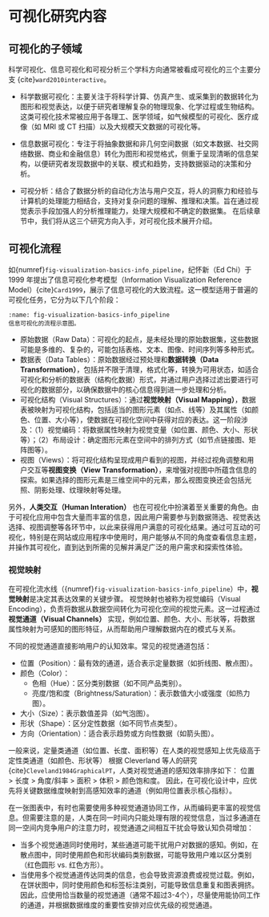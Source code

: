 # 可视化研究内容

## 可视化的子领域

科学可视化、信息可视化和可视分析三个学科方向通常被看成可视化的三个主要分支 {cite}`ward2010interactive`。
- 科学数据可视化：主要关注于将科学计算、仿真产生、或采集到的数据转化为图形和视觉表达，以便于研究者理解复杂的物理现象、化学过程或生物结构。这类可视化技术常被应用于各理工、医学领域，如气候模型的可视化、医疗成像（如 MRI 或 CT 扫描）以及大规模天文数据的可视化等。

- 信息数据可视化：专注于将抽象数据和非几何空间数据（如文本数据、社交网络数据、商业和金融信息）转化为图形和视觉格式，侧重于呈现清晰的信息架构，以便研究者发现数据中的关联、模式和趋势，支持数据驱动的决策和分析。

- 可视分析：结合了数据分析的自动化方法与用户交互，将人的洞察力和经验与计算机的处理能力相结合，支持对复杂问题的理解、推理和决策。旨在通过视觉表示手段加强人的分析推理能力，处理大规模和不确定的数据集。
在后续章节中，我们将从这三个研究方向入手，对可视化技术展开介绍。

## 可视化流程

如{numref}`fig-visualization-basics-info_pipeline`，纪怀新（Ed Chi）于 1999 年提出了信息可视化参考模型（Information Visualization Reference Model）{cite}`Card1999`，展示了信息可视化的大致流程。这一模型适用于普遍的可视化任务，它分为以下几个阶段：
```{figure} fig/visualization-basics-info_pipeline.png
:name: fig-visualization-basics-info_pipeline
信息可视化的流程示意图。
```
- 原始数据（Raw Data）：可视化的起点，是未经处理的原始数据集，这些数据可能是多维的、复杂的，可能包括表格、文本、图像、时间序列等多种形式。
- 数据表（Data Tables）：原始数据经过预处理和**数据转换（Data Transformation）**，包括并不限于清理，格式化等，转换为可用状态，如适合可视化和分析的数据表（结构化数据）形式，并通过用户选择过滤出要进行可视化的数据部分，以确保数据中的核心信息得到进一步处理和分析。
- 可视化结构（Visual Structures）：通过**视觉映射（Visual Mapping）**，数据表被映射为可视化结构，包括适当的图形元素（如点、线等）及其属性（如颜色、位置、大小等），使数据在可视化空间中获得对应的表达。这一阶段涉及：（1）视觉编码：将数据属性映射为视觉变量（如位置、颜色、大小、形状等）；（2）布局设计：确定图形元素在空间中的排列方式（如节点链接图、矩阵图等）。
- 视图（Views）：将可视化结构呈现成用户看到的视图，并经过视角调整和用户交互等**视图变换（View Transformation）**，来增强对视图中所蕴含信息的探索。如果选择的图形元素是三维空间中的元素，那么视图变换还会包括光照、阴影处理、纹理映射等处理。

另外，**人类交互（Human Interation）** 也在可视化中扮演着至关重要的角色。由于可视化应用中包含大量而丰富的信息，因此用户需要参与到数据筛选、视觉表达选择、视图调整等各环节中，以此来获得用户满意的可视化结果。通过可互动的可视化，特别是在网站或应用程序中使用时，用户能够从不同的角度查看信息主题，并操作其可视化，直到达到所需的见解并满足广泛的用户需求和探索性体验。

### 视觉映射

在可视化流水线（{numref}`fig-visualization-basics-info_pipeline`）中，**视觉映射**是决定其表达效果的关键步骤。
视觉映射也被称为视觉编码（Visual Encoding），负责将数据从数据空间转化为可视化空间的视觉元素。这一过程通过**视觉通道（Visual Channels）** 实现，例如位置、颜色、大小、形状等，将数据属性映射为可感知的图形特征，从而帮助用户理解数据内在的模式与关系。

不同的视觉通道直接影响用户的认知效率。常见的视觉通道包括：

- 位置（Position）：最有效的通道，适合表示定量数据（如折线图、散点图）。
- 颜色（Color）：
  - 色相（Hue）：区分类别数据（如不同产品类别）。
  - 亮度/饱和度（Brightness/Saturation）：表示数值大小或强度（如热力图）。
- 大小（Size）：表示数值差异（如气泡图）。
- 形状（Shape）：区分定性数据（如不同节点类型）。
- 方向（Orientation）：适合表示趋势或方向性数据（如箭头图）。

一般来说，定量类通道（如位置、长度、面积等）在人类的视觉感知上优先级高于定性类通道（如颜色、形状等）
根据 Cleverland 等人的研究 {cite}`Cleveland1984GraphicalPT`，人类对视觉通道的感知效率排序如下：
位置 > 长度 > 角度/斜率 > 面积 > 体积 > 颜色饱和度。
因此，在可视化设计中，应优先将关键数据维度映射到高感知效率的通道（例如用位置表示核心指标）。

在一张图表中，有时也需要使用多种视觉通道协同工作，从而编码更丰富的视觉信息。但需要注意的是，人类在同一时间内只能处理有限的视觉信息，当过多通道在同一空间内竞争用户的注意力时，视觉通道之间相互干扰会导致认知负荷增加：
- 当多个视觉通道同时使用时，某些通道可能干扰用户对数据的感知。例如，在散点图中，同时使用颜色和形状编码类别数据，可能导致用户难以区分类别（红色圆形 vs. 红色方形）。
- 当使用多个视觉通道传达同类的信息，也会导致资源浪费或视觉过载。例如，在饼状图中，同时使用颜色和标签标注类别，可能导致信息重复和图表拥挤。
因此，应使用恰当数量的视觉通道（通常不超过3-4个），尽量使用能协同工作的通道，并根据数据维度的重要性安排对应优先级的视觉通道。

